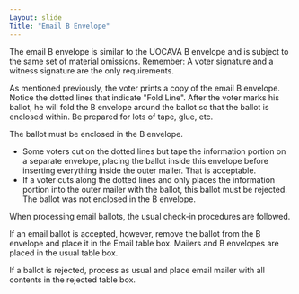 ```yaml
---
Layout: slide
Title: "Email B Envelope"
---
```

The email B envelope is similar to the UOCAVA B envelope and is subject to the same set of material omissions.  Remember:  A voter signature and a witness signature are the only requirements.

As mentioned previously, the voter prints a copy of the email B envelope.  Notice the dotted lines that indicate "Fold Line".   After the voter marks his ballot, he will fold the B envelope around the ballot so that the ballot is enclosed within.  Be prepared for lots of tape, glue, etc.

The ballot must be enclosed in the B envelope.  
*	Some voters cut on the dotted lines but tape the information portion on a separate envelope, placing the ballot inside this envelope before inserting everything inside the outer mailer.  That is acceptable.
*	If a voter cuts along the dotted lines and only places the information portion into the outer mailer with the ballot, this ballot must be rejected.  The ballot was not enclosed in the B envelope.

When processing email ballots, the usual check-in procedures are followed.

If an email ballot is accepted, however, remove the ballot from the B envelope and place it in the Email table box.  Mailers and B envelopes are placed in the usual table box.

If a ballot is rejected, process as usual and place email mailer with all contents in the rejected table box.
